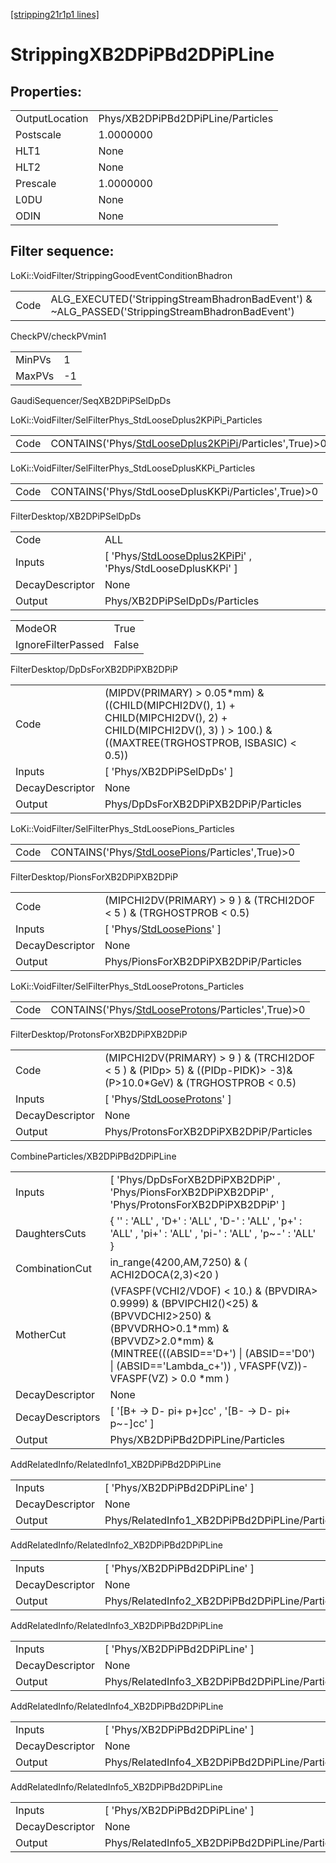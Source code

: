 [[stripping21r1p1 lines]](./stripping21r1p1-index)

# StrippingXB2DPiPBd2DPiPLine

## Properties:

|                |                                   |
|----------------|-----------------------------------|
| OutputLocation | Phys/XB2DPiPBd2DPiPLine/Particles |
| Postscale      | 1.0000000                         |
| HLT1           | None                              |
| HLT2           | None                              |
| Prescale       | 1.0000000                         |
| L0DU           | None                              |
| ODIN           | None                              |

## Filter sequence:

LoKi::VoidFilter/StrippingGoodEventConditionBhadron

|      |                                                                                                |
|------|------------------------------------------------------------------------------------------------|
| Code | ALG_EXECUTED('StrippingStreamBhadronBadEvent') & ~ALG_PASSED('StrippingStreamBhadronBadEvent') |

CheckPV/checkPVmin1

|        |     |
|--------|-----|
| MinPVs | 1   |
| MaxPVs | -1  |

GaudiSequencer/SeqXB2DPiPSelDpDs

LoKi::VoidFilter/SelFilterPhys_StdLooseDplus2KPiPi_Particles

|      |                                                                                                                 |
|------|-----------------------------------------------------------------------------------------------------------------|
| Code | CONTAINS('Phys/[StdLooseDplus2KPiPi](./stripping21r1p1-commonparticles-stdloosedplus2kpipi)/Particles',True)\>0 |

LoKi::VoidFilter/SelFilterPhys_StdLooseDplusKKPi_Particles

|      |                                                      |
|------|------------------------------------------------------|
| Code | CONTAINS('Phys/StdLooseDplusKKPi/Particles',True)\>0 |

FilterDesktop/XB2DPiPSelDpDs

|                 |                                                                                                                      |
|-----------------|----------------------------------------------------------------------------------------------------------------------|
| Code            | ALL                                                                                                                  |
| Inputs          | [ 'Phys/[StdLooseDplus2KPiPi](./stripping21r1p1-commonparticles-stdloosedplus2kpipi)' , 'Phys/StdLooseDplusKKPi' ] |
| DecayDescriptor | None                                                                                                                 |
| Output          | Phys/XB2DPiPSelDpDs/Particles                                                                                        |

|                    |       |
|--------------------|-------|
| ModeOR             | True  |
| IgnoreFilterPassed | False |

FilterDesktop/DpDsForXB2DPiPXB2DPiP

|                 |                                                                                                                                                              |
|-----------------|--------------------------------------------------------------------------------------------------------------------------------------------------------------|
| Code            | (MIPDV(PRIMARY) \> 0.05\*mm) & ((CHILD(MIPCHI2DV(), 1) + CHILD(MIPCHI2DV(), 2) + CHILD(MIPCHI2DV(), 3) ) \> 100.) & ((MAXTREE(TRGHOSTPROB, ISBASIC) \< 0.5)) |
| Inputs          | [ 'Phys/XB2DPiPSelDpDs' ]                                                                                                                                  |
| DecayDescriptor | None                                                                                                                                                         |
| Output          | Phys/DpDsForXB2DPiPXB2DPiP/Particles                                                                                                                         |

LoKi::VoidFilter/SelFilterPhys_StdLoosePions_Particles

|      |                                                                                                     |
|------|-----------------------------------------------------------------------------------------------------|
| Code | CONTAINS('Phys/[StdLoosePions](./stripping21r1p1-commonparticles-stdloosepions)/Particles',True)\>0 |

FilterDesktop/PionsForXB2DPiPXB2DPiP

|                 |                                                                               |
|-----------------|-------------------------------------------------------------------------------|
| Code            | (MIPCHI2DV(PRIMARY) \> 9 ) & (TRCHI2DOF \< 5 ) & (TRGHOSTPROB \< 0.5)         |
| Inputs          | [ 'Phys/[StdLoosePions](./stripping21r1p1-commonparticles-stdloosepions)' ] |
| DecayDescriptor | None                                                                          |
| Output          | Phys/PionsForXB2DPiPXB2DPiP/Particles                                         |

LoKi::VoidFilter/SelFilterPhys_StdLooseProtons_Particles

|      |                                                                                                         |
|------|---------------------------------------------------------------------------------------------------------|
| Code | CONTAINS('Phys/[StdLooseProtons](./stripping21r1p1-commonparticles-stdlooseprotons)/Particles',True)\>0 |

FilterDesktop/ProtonsForXB2DPiPXB2DPiP

|                 |                                                                                                                         |
|-----------------|-------------------------------------------------------------------------------------------------------------------------|
| Code            | (MIPCHI2DV(PRIMARY) \> 9 ) & (TRCHI2DOF \< 5 ) & (PIDp\> 5) & ((PIDp-PIDK)\> -3)& (P\>10.0\*GeV) & (TRGHOSTPROB \< 0.5) |
| Inputs          | [ 'Phys/[StdLooseProtons](./stripping21r1p1-commonparticles-stdlooseprotons)' ]                                       |
| DecayDescriptor | None                                                                                                                    |
| Output          | Phys/ProtonsForXB2DPiPXB2DPiP/Particles                                                                                 |

CombineParticles/XB2DPiPBd2DPiPLine

|                  |                                                                                                                                                                                                                                              |
|------------------|----------------------------------------------------------------------------------------------------------------------------------------------------------------------------------------------------------------------------------------------|
| Inputs           | [ 'Phys/DpDsForXB2DPiPXB2DPiP' , 'Phys/PionsForXB2DPiPXB2DPiP' , 'Phys/ProtonsForXB2DPiPXB2DPiP' ]                                                                                                                                         |
| DaughtersCuts    | { '' : 'ALL' , 'D+' : 'ALL' , 'D-' : 'ALL' , 'p+' : 'ALL' , 'pi+' : 'ALL' , 'pi-' : 'ALL' , 'p~-' : 'ALL' }                                                                                                                                  |
| CombinationCut   | in_range(4200,AM,7250) & ( ACHI2DOCA(2,3)\<20 )                                                                                                                                                                                              |
| MotherCut        | (VFASPF(VCHI2/VDOF) \< 10.) & (BPVDIRA\> 0.9999) & (BPVIPCHI2()\<25) & (BPVVDCHI2\>250) & (BPVVDRHO\>0.1\*mm) & (BPVVDZ\>2.0\*mm) & (MINTREE(((ABSID=='D+') \| (ABSID=='D0') \| (ABSID=='Lambda_c+')) , VFASPF(VZ))-VFASPF(VZ) \> 0.0 \*mm ) |
| DecayDescriptor  | None                                                                                                                                                                                                                                         |
| DecayDescriptors | [ '[B+ -\> D- pi+ p+]cc' , '[B- -\> D- pi+ p~-]cc' ]                                                                                                                                                                                   |
| Output           | Phys/XB2DPiPBd2DPiPLine/Particles                                                                                                                                                                                                            |

AddRelatedInfo/RelatedInfo1_XB2DPiPBd2DPiPLine

|                 |                                                |
|-----------------|------------------------------------------------|
| Inputs          | [ 'Phys/XB2DPiPBd2DPiPLine' ]                |
| DecayDescriptor | None                                           |
| Output          | Phys/RelatedInfo1_XB2DPiPBd2DPiPLine/Particles |

AddRelatedInfo/RelatedInfo2_XB2DPiPBd2DPiPLine

|                 |                                                |
|-----------------|------------------------------------------------|
| Inputs          | [ 'Phys/XB2DPiPBd2DPiPLine' ]                |
| DecayDescriptor | None                                           |
| Output          | Phys/RelatedInfo2_XB2DPiPBd2DPiPLine/Particles |

AddRelatedInfo/RelatedInfo3_XB2DPiPBd2DPiPLine

|                 |                                                |
|-----------------|------------------------------------------------|
| Inputs          | [ 'Phys/XB2DPiPBd2DPiPLine' ]                |
| DecayDescriptor | None                                           |
| Output          | Phys/RelatedInfo3_XB2DPiPBd2DPiPLine/Particles |

AddRelatedInfo/RelatedInfo4_XB2DPiPBd2DPiPLine

|                 |                                                |
|-----------------|------------------------------------------------|
| Inputs          | [ 'Phys/XB2DPiPBd2DPiPLine' ]                |
| DecayDescriptor | None                                           |
| Output          | Phys/RelatedInfo4_XB2DPiPBd2DPiPLine/Particles |

AddRelatedInfo/RelatedInfo5_XB2DPiPBd2DPiPLine

|                 |                                                |
|-----------------|------------------------------------------------|
| Inputs          | [ 'Phys/XB2DPiPBd2DPiPLine' ]                |
| DecayDescriptor | None                                           |
| Output          | Phys/RelatedInfo5_XB2DPiPBd2DPiPLine/Particles |
